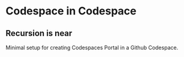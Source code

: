 # Codespace in Codespace

## Recursion is near

Minimal setup for creating Codespaces Portal in a Github Codespace.
